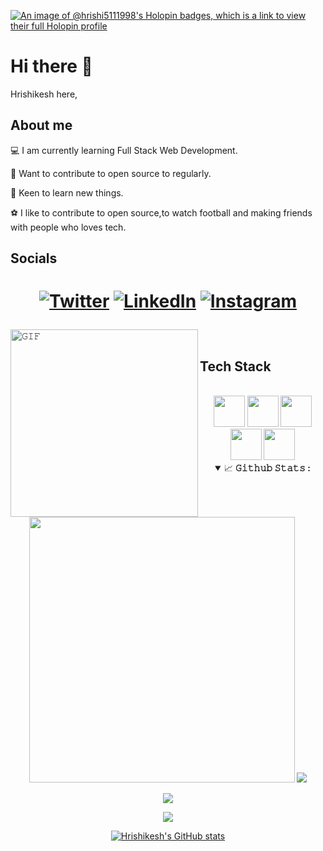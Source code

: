 [![An image of @hrishi5111998's Holopin badges, which is a link to view their full Holopin profile](https://holopin.me/hrishi5111998)](https://holopin.io/@hrishi5111998)

# Hi there 👋
Hrishikesh  here,
<!--
**Hrishi5111998/Hrishi5111998** is a ✨ _special_ ✨ repository because its `README.md` (this file) appears on your GitHub profile.

Here are some ideas to get you started:

- 🔭 I’m currently working on ...
- 🌱 I’m currently learning ...
- 👯 I’m looking to collaborate on ...
- 🤔 I’m looking for help with ...
- 💬 Ask me about ...
- 📫 How to reach me: ...
- 😄 Pronouns: ...
- ⚡ Fun fact: ...
-->
## About me 
 
:computer: I am currently learning Full Stack Web Development.
 
:ocean: Want to contribute to open source to regularly.

:wine_glass: Keen to learn new things.

:soccer: I like to contribute to open source,to watch football and making friends with people who loves tech.

## Socials

<h1 align="center">

<a href="https://twitter.com/hrishikesh7030" target="_blank"><img alt="Twitter" title="Twitter" src="https://img.shields.io/badge/-Twitter-1DA1F2?style=for-the-badge&logo=twitter&logoColor=white"></a>
<a href="https://www.linkedin.com/in/hrishikesh-tule/" target="_blank"><img alt="LinkedIn" title="LinkedIn" src="https://img.shields.io/badge/LinkedIn-%230077B5.svg?&style=for-the-badge&logo=linkedin&logoColor=white"/></a>
<a href="https://instagram.com/hrishikesh2412" target="_blank"> <img alt="Instagram" title="Instagram" src="https://img.shields.io/badge/Instagram-E4405F?style=for-the-badge&logo=instagram&logoColor=white" /></a>
 </h1>
 
<img align="left" height="300px" width="300px" alt="𝙶𝙸𝙵" src="https://camo.githubusercontent.com/3b7c592ede97b6138ffd4b1cc1541c2f3b11fd39/687474703a2f2f33312e6d656469612e74756d626c722e636f6d2f31376665613932306666333665663466356238373764353231366137616164392f74756d626c725f6d6f39786a65387a5a34317163626975666f315f313238302e676966"/>
<br/>

 
## Tech Stack 

<br/>

   <div align="center">
   <code><img height="50" width="50" src="https://cdn-icons-png.flaticon.com/512/143/143655.png"></code>
   <code><img height="50" width="50" src="https://cdn-icons-png.flaticon.com/512/732/732190.png"></code>
   <code><img height="50" width="50" src="https://cdn-icons-png.flaticon.com/128/5968/5968292.png"></code>
   <code><img height="50" width="50" src="https://cdn-icons-png.flaticon.com/512/226/226777.png"></code>
   <code><img height="50" width="50" src="https://cdn-icons-png.flaticon.com/128/1240/1240970.png"></code>
 
 <details open="">
<summary>
  <g-emoji class="g-emoji" alias="chart_with_upwards_trend" fallback-src="https://github.githubassets.com/images/icons/emoji/unicode/1f4c8.png">📈</g-emoji>
  <strong>𝙶𝚒𝚝𝚑𝚞𝚋 𝚂𝚝𝚊𝚝𝚜 : </strong>
</summary>
<br/>
  
<p align="center">
<img width="425px"src="https://github-readme-stats.vercel.app/api?username=Hrishi5111998&show_icons=true&hide_border=true&title_color=94b4a4&amp&icon_color=FFFFFF&amp&text_color=FFFFFF&amp&bg_color=000000&count_private=true&include_all_commits=true"/>
<img src="https://github-readme-stats.vercel.app/api/top-langs/?username=Hrishi5111998&text_color=FFFFFF&bg_color=000000&title_color=94b4a4&langs_count=15&layout=compact&hide_border=true" />
</p>

<p align="center">
  <img align="center" src="https://github-readme-streak-stats.herokuapp.com/?user=Hrishi5111998&theme=dark&hide_border=true"/>
</p>
</details>
  
  <p align="center">
    <img
      src="https://github-profile-trophy.vercel.app/?username=Hrishi5111998&column=7&theme=juicyfresh&margin-w=15&margin-h=15&no-frame=true">
  </p>

 
 [![Hrishikesh's GitHub stats](https://github-readme-stats.vercel.app/api?username=Hrishi5111998&count_private=true&show_icons=true&theme=onedark)](https://github.com/Hrishi5111998/github-readme-stats)

